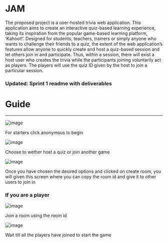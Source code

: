 # JAM

The proposed project is a user-hosted trivia web application. This application aims to create an interactive quiz-based learning experience, taking its inspiration from the popular game-based learning platform, ‘Kahoot!’. Designed for students, teachers, trainers or simply anyone who wants to challenge their friends to a quiz, the extent of the web application’s features allow anyone to quickly create and host a quiz-based session and let others join in and participate. Thus, within a session, there will exist a host user who creates the trivia while the participants joining voluntarily act as players. The players will use the quiz ID given by the host to join a particular session.

### Updated: Sprint 1 readme with deliverables

# Guide
---
![image](https://github.com/TorqueKill/P01_ProjectNamePending/assets/113927276/ccced8a1-8d6d-4d54-aa6a-608f1ab10bab)

For starters click anonymous to begin

![image](https://github.com/TorqueKill/P01_ProjectNamePending/assets/113927276/7a0d9a5d-227b-4b5f-ac2c-02882770b1c7)

Choose to wether host a quiz or join another game

![image](https://github.com/TorqueKill/P01_ProjectNamePending/assets/113927276/8e6f2bb4-ed4b-4b46-8f77-c51ccf20fc57)

Once you have chosen the desired options and clicked on create room, you will given this screen where you can copy the room id and give it to other users to join in

### If you are a player 

![image](https://github.com/TorqueKill/P01_ProjectNamePending/assets/113927276/9d1d91a1-21dc-448e-8fe5-ed6fd00dafff)

Join a room using the room id

![image](https://github.com/TorqueKill/P01_ProjectNamePending/assets/113927276/de9cc976-84ac-413e-9e6a-35581f849bbd)

Wait till all the players have joined to start the game

